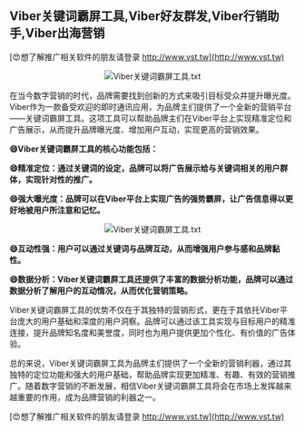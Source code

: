 ## **Viber关键词霸屏工具,Viber好友群发,Viber行销助手,Viber出海营销**

[😍想了解推广相关软件的朋友请登录 http://www.vst.tw](http://www.vst.tw)

 <center><img src="https://vst.tw/MP4/tuiguang/png/0.png" alt="Viber关键词霸屏工具.txt"></center>

在当今数字营销的时代，品牌需要找到创新的方式来吸引目标受众并提升曝光度。Viber作为一款备受欢迎的即时通讯应用，为品牌主们提供了一个全新的营销平台——关键词霸屏工具。这项工具可以帮助品牌主们在Viber平台上实现精准定位和广告展示，从而提升品牌曝光度、增加用户互动，实现更高的营销效果。

**😄Viber关键词霸屏工具的核心功能包括：**

**😄精准定位：通过关键词的设定，品牌可以将广告展示给与关键词相关的用户群体，实现针对性的推广。**

**😄强大曝光度：品牌可以在Viber平台上实现广告的强势霸屏，让广告信息得以更好地被用户所注意和记忆。**

 <center><img src="https://vst.tw/MP4/tuiguang/png/3.png" alt="Viber关键词霸屏工具.txt"></center>

**😄互动性强：用户可以通过关键词与品牌互动，从而增强用户参与感和品牌黏性。**

**😄数据分析：Viber关键词霸屏工具还提供了丰富的数据分析功能，品牌可以通过数据分析了解用户的互动情况，从而优化营销策略。**

Viber关键词霸屏工具的优势不仅在于其独特的营销形式，更在于其依托Viber平台庞大的用户基础和深度的用户洞察。品牌可以通过该工具实现与目标用户的精准连接，提升品牌知名度和美誉度，同时也为用户提供更加个性化、有价值的广告体验。

总的来说，Viber关键词霸屏工具为品牌主们提供了一个全新的营销利器，通过其独特的定位功能和强大的用户基础，帮助品牌实现更加精准、有趣、有效的营销推广。随着数字营销的不断发展，相信Viber关键词霸屏工具将会在市场上发挥越来越重要的作用，成为品牌营销的利器之一。

[😍想了解推广相关软件的朋友请登录 http://www.vst.tw](http://www.vst.tw)



